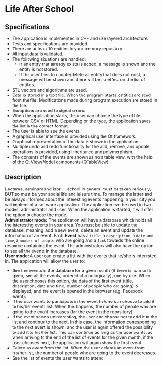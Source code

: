 # Life After School
## Specifications
- The application is implemented in C++ and use layered architecture.
- Tests and specifications are provided.
- There are at least 10 entities in your memory repository.
- All input data is validated.
- The following situations are handled:
    - If an entity that already exists is added, a message is shown and the entity is not stored.
    - If the user tries to update/delete an entity that does not exist, a message will be shown and there will be no effect on the list of entities.
- STL vectors and algorithms are used.
- Data is stored in a text file. When the program starts, entities are read from the file. Modifications made during program execution are stored in the file.
- Exceptions are used to signal errors.
- When the application starts, the user can choose the type of file between CSV or HTML. Depending on the type, the application saves the list in the correct format.
- The user is able to see the events.
- A graphical user interface is provided using the Qt framework. 
- Graphical representation of the data is shown in the application.
- Multiple undo and redo functionality for the add, remove, and update operations is provided, using inheritance and polymorphism.
- The contents of the events are shown using a table view, with the help of the Qt View/Model components (QTableView)

## Description
Lectures, seminars and labs ... school in general must be taken seriously; BUT so must be your social life and leisure time. To manage the latter and be always informed about the interesting events happening in your city you will implement a software application. The application can be used in two modes: administrator and user. When the application is started, it will offer the option to choose the mode.\
**Administrator mode:** The application will have a database which holds all the interesting events in your area. You must be able to update the database, meaning: add a new event, delete an event and update the information of an event. Each **Event** has a `title`, a `description`, a `date and time`, a `number of people` who are going and a `link` towards the online resource containing the event. The administrators will also have the option to see all the events in the database.\
**User mode:** A user can create a list with the events that he/she is interested in. The application will allow the user to:
- See the events in the database for a given month (if there is no month given, see all the events, ordered chronologically), one by one. When the user chooses this option, the data of the first event (title, description, date and time, number of people who are going) is displayed, and the event is opened in the browser (e.g. Facebook event).
- If the user wants to participate in the event he/she can choose to add it to his/her events list. When this happens, the number of people who are going to the event increases (for the event in the repository).
- If the event seems uninteresting, the user can choose not to add it to the list and continue to the next. In this case, the information corresponding to the next event is shown, and the user is again offered the possibility to add it to his/her list. This can continue as long as the user wants, as when arriving to the end of the list of events for the given month, if the user chooses next, the application will again show the first event.
- Delete an event from the list. When the user deletes an event from his/her list, the number of people who are going to the event decreases.
- See the list of events the user wants to attend.

